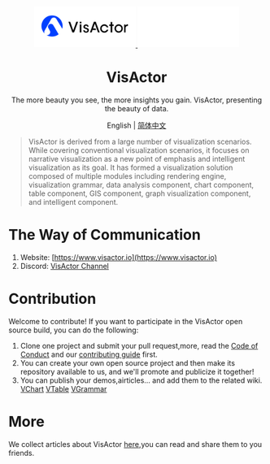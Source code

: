 <div align="center">
  <a href="https://github.com/VisActor#gh-light-mode-only" target="_blank">
    <img alt="VisActor Logo" width="200" src="https://github.com/VisActor/.github/blob/main/profile/logo_500_200_light.svg"/>
  </a>
  <a href="https://github.com/VisActor#gh-dark-mode-only" target="_blank">
    <img alt="VisActor Logo" width="200" src="https://github.com/VisActor/.github/blob/main/profile/logo_500_200_dark.svg"/>
  </a>
</div>

<div align="center">
  <h1>VisActor</h1>
</div>

<div align="center">

The more beauty you see, the more insights you gain. VisActor, presenting the beauty of data.

</div>

<div align="center">

English | [简体中文](https://github.com/VisActor/.github/blob/main/profile/README.zh-CN.md)

</div>

> VisActor is derived from a large number of visualization scenarios. While covering conventional visualization scenarios, it focuses on narrative visualization as a new point of emphasis and intelligent visualization as its goal. It has formed a visualization solution composed of multiple modules including rendering engine, visualization grammar, data analysis component, chart component, table component, GIS component, graph visualization component, and intelligent component.

# The Way of Communication

1. Website: [https://www.visactor.io](https://www.visactor.io)
2. Discord: [VisActor Channel](https://discord.gg/3wPyxVyH6m)

# Contribution

Welcome to contribute!
If you want to participate in the VisActor open source build, you can do the following:
1. Clone one project and submit your pull request,more, read the [Code of Conduct](https://github.com/VisActor/VChart/blob/develop/CODE_OF_CONDUCT.md) and our [contributing guide](https://github.com/VisActor/VChart/blob/develop/CONTRIBUTING.md) first.
2. You can create your own open source project and then make its repository available to us, and we'll promote and publicize it together!
3. You can publish your demos,airticles... and add them to the related wiki.
  [VChart](https://github.com/VisActor/VChart/wiki/Showcase-Your-Visualizations-Created-Using-@visactor-vchart)
  [VTable](https://github.com/VisActor/VTable/wiki/Showcase-Your-Visualizations-Created-Using-@visactor-vtable)
  [VGrammar](https://github.com/VisActor/VGrammar/wiki/Showcase-Your-Visualizations-Created-Using-@visactor-vgrammar)

# More

We collect articles about VisActor [here](https://github.com/VisActor/.github/wiki/All-articles-about-VisActor),you can read and share them to you friends.
